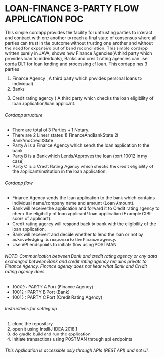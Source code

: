 # LOAN-FINANCE 3-PARTY FLOW APPLICATION POC

This simple cordapp provides the facility for untrusting parties to interact and contract with one another to reach a final state of consensus where all parties can trust in the outcome without trusting one another and without the need for expensive out of band reconciliation.
This simple cordapp written purely in JAVA, shows how Finance Agencies(A third party which provides loan to individuals), Banks and credit rating agencies can use corda DLT for loan lending and processing of loan. This cordapp has 3 parties 
1. Finance Agency ( A third party which provides personal loans to individual) 
2. Banks 
3) Credit rating agency ( A third party which checks the loan eligibility of loan application/loan applicant.

###### Cordapp structure
*	There are total of 3 Parties + 1 Notary.
* There are 2 Linear states 1) FinanceAndBankState 2) BankAndCreditState
*	Party A is a Finance Agency which sends the loan application to the bank 
*	Party B is a Bank which Lends/Approves the loan (port 10012 in my case)
*	Party C is a Credit Rating Agency which checks the credit eligibility of the applicant/institution in the loan application. 

###### Cordapp flow
*	Finance Agency sends the loan application to the bank which contains individual name/company name and amount (Loan Amount).
*	Bank will receive the application and forward it to Credit rating agency to check the eligibility of loan applicant/ loan application (Example CIBIL score of applicant).
*	Credit rating agency will respond back to bank with the eligibility of the loan application.
*	Bank will receive it and decide whether to lend the loan or not by acknowledging its response to the Finance agency.
*	Use API endspoints to initiate flow using POSTMAN.

###### NOTE: Communication between Bank and credit rating agency or any data exchanged between Bank and credit rating agency remains private to Finance Agency. Finance agency does not hear what Bank and Credit rating agency does.

* 10009 : PARTY A Port (Finance Agency)
* 10012 : PARTY B Port (Bank)
* 10015 : PARTY C Port (Credit Rating Agency)

###### Instructions for setting up
1. clone the repository
2. open it using IntelliJ IDEA 2018.1
3. do gradle build and run the application
4. initiate transactions using POSTMAN through api endpoints

###### This Application is accessible only through APIs (REST API) and not UI.



